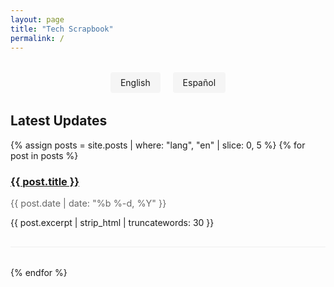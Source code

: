```yaml
---
layout: page
title: "Tech Scrapbook"
permalink: /
---
```


<div class="home">
  <div class="language-selector">
    <a href="{{ site.baseurl }}/_posts/en/" class="language-btn">English</a>
    <a href="{{ site.baseurl }}/_posts/es/" class="language-btn">Español</a>
  </div>

  <h2>Latest Updates</h2>
  
  <div class="posts">
    {% assign posts = site.posts | where: "lang", "en" | slice: 0, 5 %}
    {% for post in posts %}
    <article class="post-preview">
      <h3>
        <a href="{{ site.baseurl }}{{ post.url }}">{{ post.title }}</a>
      </h3>
      <time datetime="{{ post.date | date_to_xmlschema }}">
        {{ post.date | date: "%b %-d, %Y" }}
      </time>
      <p>{{ post.excerpt | strip_html | truncatewords: 30 }}</p>
    </article>
    {% endfor %}
  </div>
</div>

<style>
  .language-selector {
    margin: 2rem 0;
    text-align: center;
  }
  .language-btn {
    display: inline-block;
    padding: 0.5rem 1rem;
    margin: 0 0.5rem;
    background: #f5f5f5;
    border-radius: 4px;
    text-decoration: none;
  }
  .post-preview {
    margin-bottom: 2rem;
    padding-bottom: 1rem;
    border-bottom: 1px solid #eee;
  }
  time {
    color: #666;
    font-size: 0.9rem;
  }
</style>
